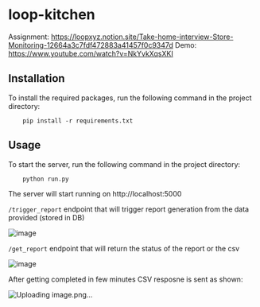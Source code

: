 # loop-kitchen

Assignment: https://loopxyz.notion.site/Take-home-interview-Store-Monitoring-12664a3c7fdf472883a41457f0c9347d
Demo: https://www.youtube.com/watch?v=NkYvkXqsXKI

## Installation 

To install the required packages, run the following command in the project directory:
```
    pip install -r requirements.txt
```

## Usage

To start the server, run the following command in the project directory:
```
    python run.py

```

The server will start running on http://localhost:5000


`/trigger_report` endpoint that will trigger report generation from the data provided (stored in DB)

![image](https://github.com/kuspia/loop-kitchen/assets/63403330/e09746a0-64f3-4761-b1e3-f596fd7be8ac)

`/get_report` endpoint that will return the status of the report or the csv

![image](https://github.com/kuspia/loop-kitchen/assets/63403330/3d7db446-beaa-4a15-a941-0f5c9df2108c)

After getting completed in few minutes CSV resposne is sent as shown:

![Uploading image.png…]()

